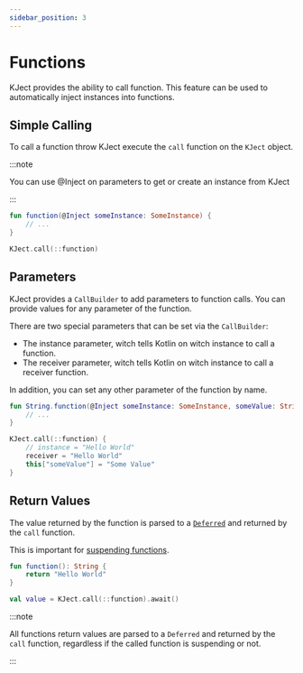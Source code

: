 ```yaml
---
sidebar_position: 3
---
```


# Functions
KJect provides the ability to call function.
This feature can be used to automatically inject instances into functions.

## Simple Calling
To call a function throw KJect execute the `call` function on the `KJect` object.

:::note

You can use @Inject on parameters to get or create an instance from KJect

:::

```kotlin title="Function"
fun function(@Inject someInstance: SomeInstance) {
    // ...
}
```

```kotlin title="Main"
KJect.call(::function)
```

## Parameters
KJect provides a `CallBuilder` to add parameters to function calls.
You can provide values for any parameter of the function.

There are two special parameters that can be set via the `CallBuilder`:
- The instance parameter, witch tells Kotlin on witch instance to call a function.
- The receiver parameter, witch tells Kotlin on witch instance to call a receiver function.

In addition, you can set any other parameter of the function by name.

```kotlin title="Function"
fun String.function(@Inject someInstance: SomeInstance, someValue: String) {
    // ...
}
```

```kotlin title="Main"
KJect.call(::function) {
    // instance = "Hello World"
    receiver = "Hello World"
    this["someValue"] = "Some Value"
}
``` 

## Return Values
The value returned by the function is parsed to a [`Deferred`](https://kotlinlang.org/api/kotlinx.coroutines/kotlinx-coroutines-core/kotlinx.coroutines/-deferred/) and returned by the `call` function.

This is important for [suspending functions](./suspending.md).

```kotlin title="Function.kt"
fun function(): String {
    return "Hello World"
}
```

```kotlin title="Main.kt"
val value = KJect.call(::function).await()
```

:::note

All functions return values are parsed to a `Deferred` and returned by the `call` function,
regardless if the called function is suspending or not.

:::